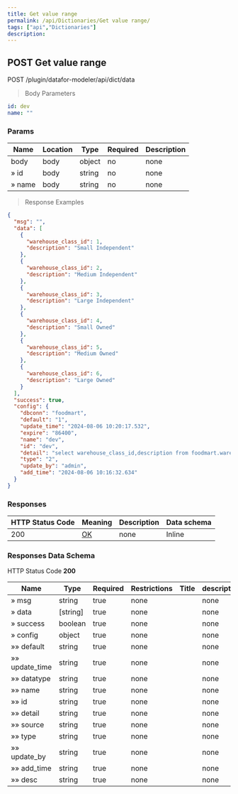 ```yaml
---
title: Get value range
permalink: /api/Dictionaries/Get value range/
tags: ["api","Dictionaries"]
description: 
---
```


## POST Get value range

POST /plugin/datafor-modeler/api/dict/data

> Body Parameters

```yaml
id: dev
name: ""

```

### Params

|Name|Location|Type|Required|Description|
|---|---|---|---|---|
|body|body|object| no |none|
|» id|body|string| no |none|
|» name|body|string| no |none|

> Response Examples

```json
{
  "msg": "",
  "data": [
    {
      "warehouse_class_id": 1,
      "description": "Small Independent"
    },
    {
      "warehouse_class_id": 2,
      "description": "Medium Independent"
    },
    {
      "warehouse_class_id": 3,
      "description": "Large Independent"
    },
    {
      "warehouse_class_id": 4,
      "description": "Small Owned"
    },
    {
      "warehouse_class_id": 5,
      "description": "Medium Owned"
    },
    {
      "warehouse_class_id": 6,
      "description": "Large Owned"
    }
  ],
  "success": true,
  "config": {
    "dbconn": "foodmart",
    "default": "1",
    "update_time": "2024-08-06 10:20:17.532",
    "expire": "86400",
    "name": "dev",
    "id": "dev",
    "detail": "select warehouse_class_id,description from foodmart.warehouse_class",
    "type": "2",
    "update_by": "admin",
    "add_time": "2024-08-06 10:16:32.634"
  }
}
```

### Responses

|HTTP Status Code |Meaning|Description|Data schema|
|---|---|---|---|
|200|[OK](https://tools.ietf.org/html/rfc7231#section-6.3.1)|none|Inline|

### Responses Data Schema

HTTP Status Code **200**

|Name|Type|Required|Restrictions|Title|description|
|---|---|---|---|---|---|
|» msg|string|true|none||none|
|» data|[string]|true|none||none|
|» success|boolean|true|none||none|
|» config|object|true|none||none|
|»» default|string|true|none||none|
|»» update_time|string|true|none||none|
|»» datatype|string|true|none||none|
|»» name|string|true|none||none|
|»» id|string|true|none||none|
|»» detail|string|true|none||none|
|»» source|string|true|none||none|
|»» type|string|true|none||none|
|»» update_by|string|true|none||none|
|»» add_time|string|true|none||none|
|»» desc|string|true|none||none|